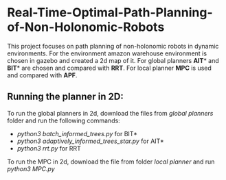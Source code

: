 # Real-Time-Optimal-Path-Planning-of-Non-Holonomic-Robots
This project focuses on path planning of non-holonomic robots in dynamic environments. For the environment amazon warehouse environment is chosen in gazebo and created a 
2d map of it. For global planners **AIT*** and **BIT*** are chosen and compared with **RRT**. For local planner **MPC** is used and compared with **APF**. 

## Running the planner in 2D:
To run the global planners in 2d, download the files from *global planners* folder and run the following commands:
- *python3 batch_informed_trees.py* for BIT*
- *python3 adaptively_informed_trees_star.py* for AIT*
- *python3 rrt.py* for RRT

To run the MPC in 2d, download the file from folder *local planner* and run *python3 MPC.py*
